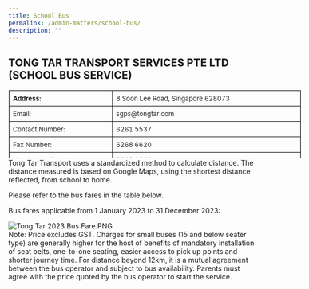 ```yaml
---
title: School Bus
permalink: /admin-matters/school-bus/
description: ""
---
```


**TONG TAR TRANSPORT SERVICES PTE LTD** 
**(SCHOOL BUS SERVICE)**
----------------------------------------------------------------



<table class="iveo_table ives_tab_1 ive_eobj_left" style="margin: 0px 10px 0px 0px; outline: 0px; padding: 0px; float: left; border: 1px solid rgb(234, 234, 234); border-collapse: collapse; width: 586.938px; height: 138px;"><tbody style="margin: 0px; outline: 0px; padding: 0px;"><tr style="margin: 0px; outline: 0px; padding: 0px;"><th style="margin: 0px; outline: 0px; padding: 7px; text-align: left; background-color: transparent; color: rgb(34, 34, 34); border: 1px solid rgb(0, 0, 0); width: 339px;"><font size="2" style="margin: 0px; outline: 0px; padding: 0px;">Address:</font></th><td style="margin: 0px; outline: 0px; padding: 7px; text-align: left; background-color: transparent; color: rgb(34, 34, 34); border: 1px solid rgb(0, 0, 0); width: 662px;"><font size="2" style="margin: 0px; outline: 0px; padding: 0px; font-weight: normal;">8 Soon Lee Road, Singapore 628073&nbsp;</font></td></tr><tr style="margin: 0px; outline: 0px; padding: 0px;"><td style="margin: 0px; outline: 0px; padding: 7px; text-align: left; background-color: transparent; color: rgb(34, 34, 34); border: 1px solid rgb(0, 0, 0); width: 60px;"><font size="2" style="margin: 0px; outline: 0px; padding: 0px;">Email:&nbsp;</font></td><td style="margin: 0px; outline: 0px; padding: 7px; text-align: left; background-color: transparent; color: rgb(34, 34, 34); border: 1px solid rgb(0, 0, 0); width: 60px;"><font size="2" style="margin: 0px; outline: 0px; padding: 0px; font-weight: normal;">sgps@tongtar.com</font></td></tr><tr style="margin: 0px; outline: 0px; padding: 0px;"><td style="margin: 0px; outline: 0px; padding: 7px; text-align: left; background-color: transparent; color: rgb(34, 34, 34); border: 1px solid rgb(0, 0, 0); width: 60px;"><font size="2" style="margin: 0px; outline: 0px; padding: 0px;">Contact Number:</font></td><td style="margin: 0px; outline: 0px; padding: 7px; text-align: left; background-color: transparent; color: rgb(34, 34, 34); border: 1px solid rgb(0, 0, 0); width: 60px;"><font size="2" style="margin: 0px; outline: 0px; padding: 0px; font-weight: normal;">6261 5537&nbsp;</font></td></tr><tr style="margin: 0px; outline: 0px; padding: 0px;"><td style="margin: 0px; outline: 0px; padding: 7px; text-align: left; background-color: transparent; color: rgb(34, 34, 34); border: 1px solid rgb(0, 0, 0);"><font size="2" style="margin: 0px; outline: 0px; padding: 0px;">Fax Number:&nbsp;</font></td><td style="margin: 0px; outline: 0px; padding: 7px; text-align: left; background-color: transparent; color: rgb(34, 34, 34); border: 1px solid rgb(0, 0, 0);"><font size="2" style="margin: 0px; outline: 0px; padding: 0px; font-weight: normal;">6268 6620</font></td></tr><tr style="margin: 0px; outline: 0px; padding: 0px;"><td style="margin: 0px; outline: 0px; padding: 7px; text-align: left; background-color: transparent; color: rgb(34, 34, 34); border: 1px solid rgb(0, 0, 0);"><font size="2" style="margin: 0px; outline: 0px; padding: 0px;">Handphone Number:&nbsp;</font></td><td style="margin: 0px; outline: 0px; padding: 7px; text-align: left; background-color: transparent; color: rgb(34, 34, 34); border: 1px solid rgb(0, 0, 0);"><font size="2" style="margin: 0px; outline: 0px; padding: 0px; font-weight: normal;">9848 9964</font></td></tr></tbody></table>

```
```
```

```
```
```
Tong Tar Transport uses a standardized method to calculate distance. The distance measured is based on Google Maps, using the shortest distance reflected, from school to home. 

Please refer to the bus fares in the table below.

Bus fares applicable from 1 January 2023 to 31 December 2023:

![Tong Tar 2023 Bus Fare.PNG](https://www-stgabrielspri-moe-edu-sg-admin.cwp.sg/qql/slot/u173/For%20Parent/2022/Tong%20Tar%202023%20Bus%20Fare.PNG)  
Note: Price excludes GST. Charges for small buses (15 and below seater type) are generally higher for the host of benefits of mandatory installation of seat belts, one-to-one seating, easier access to pick up points and shorter journey time. For distance beyond 12km, it is a mutual agreement between the bus operator and subject to bus availability. Parents must agree with the price quoted by the bus operator to start the service.